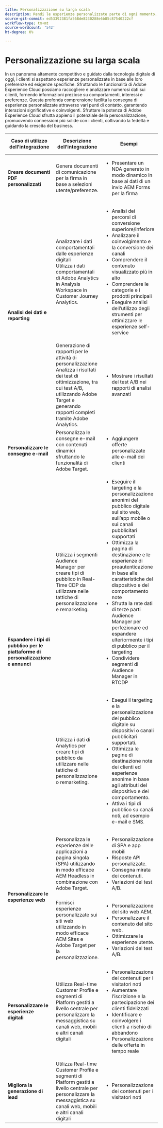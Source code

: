 ```yaml
---
title: Personalizzazione su larga scala
description: Rendi le esperienze personalizzate parte di ogni momento.
source-git-commit: ed53392381fa568de8230288e6b85c87540222cf
workflow-type: tm+mt
source-wordcount: '542'
ht-degree: 0%

---
```



# Personalizzazione su larga scala

In un panorama altamente competitivo e guidato dalla tecnologia digitale di oggi, i clienti si aspettano esperienze personalizzate in base alle loro preferenze ed esigenze specifiche. Sfruttando le funzionalità di Adobe Experience Cloud possiamo raccogliere e analizzare numerosi dati sui clienti, fornendo informazioni preziose su comportamenti, interessi e preferenze. Questa profonda comprensione facilita la consegna di esperienze personalizzate attraverso vari punti di contatto, garantendo interazioni significative e coinvolgenti. Sfruttare la potenza di Adobe Experience Cloud sfrutta appieno il potenziale della personalizzazione, promuovendo connessioni più solide con i clienti, coltivando la fedeltà e guidando la crescita del business.

<table>
  <thead>
    <tr>
      <th>Caso di utilizzo dell’integrazione</th>
      <th>Descrizione dell’integrazione</th>
      <th>Esempi</th>
      <th>applicazioni Experience Cloud</th>
    </tr>
  </thead>
  <tbody>
    <tr>
      <td><strong>Creare documenti PDF personalizzati</strong></td>
      <td>
        Genera documenti di comunicazione per la firma in base a selezioni utente/preferenze.
      </td>
      <td>
        <ul>
          <li>
            Presentare un NDA generato in modo dinamico in base ai dati di un invio AEM Forms per la firma
          </li>
        </ul>
      </td>
      <td>
        <a
          href="../integrations-between-applications/experience-manager/experience-manager-acrobat-sign.md"
          target="_blank"
          rel="noopener noreferrer"
          >AEM Forms e Sign</a
        >
      </td>
    </tr>
    <tr>
      <td rowspan="2"><strong>Analisi dei dati e reporting</strong></td>
      <td>
        Analizzare i dati comportamentali dalle esperienze digitali <br />Utilizza i dati comportamentali di Adobe Analytics in Analysis Workspace in Customer Journey Analytics.
      </td>
      <td>
        <ul>
          <li>Analisi dei percorsi di conversione superiore/inferiore</li>
          <li>Analizzare il coinvolgimento e la conversione dei canali</li>
          <li>Comprendere il contenuto visualizzato più in alto</li>
          <li>Comprendere le categorie e i prodotti principali</li>
          <li>
            Eseguire analisi dell’utilizzo degli strumenti per ottimizzare le esperienze self-service
          </li>
        </ul>
      </td>
      <td>
        <a
          href="../integrations-between-applications/analytics/analytics-customer-journey-analytics.md"
          target="_blank"
          rel="noopener noreferrer"
          >Analytics e Customer Journey Analytics</a
        >
      </td>
    </tr>
    <tr>
      <td>
        Generazione di rapporti per le attività di personalizzazione<br />Analizza i risultati dei test di ottimizzazione, tra cui test A/B, utilizzando Adobe Target e generando rapporti completi tramite Adobe Analytics.
      </td>
      <td>
        <ul>
          <li>Mostrare i risultati del test A/B nei rapporti di analisi avanzati</li>
        </ul>
      </td>
      <td>
        <a
          href="../integrations-between-applications/analytics/analytics-target.md"
          target="_blank"
          rel="noopener noreferrer"
          >Analytics e Target</a
        >
      </td>
    </tr>
    <tr>
      <td><strong>Personalizzare le consegne e-mail</strong></td>
      <td>
        Personalizza le consegne e-mail con contenuti dinamici sfruttando le funzionalità di Adobe Target.
      </td>
      <td>
        <ul>
          <li>Aggiungere offerte personalizzate alle e-mail dei clienti</li>
        </ul>
      </td>
      <td>
        <a
          href="../integrations-between-applications/campaign//campaign-target.md"
          target="_blank"
          rel="noopener noreferrer"
          >Campaign e Target</a
        >
      </td>
    </tr>
    <tr>
      <td rowspan="2">
        <strong>Espandere i tipi di pubblico per le piattaforme di personalizzazione e annunci</strong>
      </td>
      <td>
        Utilizza i segmenti Audience Manager per creare tipi di pubblico in Real-Time CDP da utilizzare nelle tattiche di personalizzazione e remarketing.
      </td>
      <td>
        <ul>
          <li>
            Eseguire il targeting e la personalizzazione anonimi del pubblico digitale sul sito web, sull’app mobile o sui canali pubblicitari supportati
          </li>
          <li>
            Ottimizza la pagina di destinazione e le esperienze di preautenticazione in base alle caratteristiche del dispositivo e del comportamento note
          </li>
          <li>
            Sfrutta la rete dati di terze parti Audience Manager per perfezionare ed espandere ulteriormente i tipi di pubblico per il targeting
          </li>
          <li>Condividere segmenti di Audience Manager in RTCDP</li>
        </ul>
      </td>
      <td>
        <a
          href="../integrations-between-applications/aam/aam-rtcdp.md"
          target="_blank"
          rel="noopener noreferrer"
          >AUDIENCE MANAGER e REAL-TIME CUSTOMER DATA PLATFORM</a
        >
      </td>
    </tr>
    <tr>
      <td>
        Utilizza i dati di Analytics per creare tipi di pubblico da utilizzare nelle tattiche di personalizzazione o remarketing.
      </td>
      <td>
        <ul>
          <li>
            Esegui il targeting e la personalizzazione del pubblico digitale su dispositivi o canali pubblicitari supportati.
          </li>
          <li>
            Ottimizza le pagine di destinazione note dei clienti ed esperienze anonime in base agli attributi del dispositivo e del comportamento.
          </li>
          <li>Attiva i tipi di pubblico su canali noti, ad esempio e-mail e SMS.</li>
        </ul>
      </td>
      <td>
        <a
          href="../integrations-between-applications/analytics/analytics-customer-journey-analytics.md"
          target="_blank"
          rel="noopener noreferrer"
          >Analytics e Real-time Customer Data Platform</a
        >
      </td>
    </tr>
    <tr>
      <td rowspan="2"><strong>Personalizzare le esperienze web</strong></td>
      <td>
        Personalizza le esperienze delle applicazioni a pagina singola (SPA) utilizzando in modo efficace AEM Headless in combinazione con Adobe Target.
      </td>
      <td>
        <ul>
          <li>Personalizzazione di SPA e app mobili</li>
          <li>Risposte API personalizzate.</li>
          <li>Consegna mirata dei contenuti.</li>
          <li>Variazioni del test A/B.</li>
        </ul>
      </td>
      <td>
        <a
          href="../integrations-between-applications/experience-manager/experience-manager-target.md"
          target="_blank"
          rel="noopener noreferrer"
          >AEM Headless e Target</a
        >
      </td>
    </tr>
    <tr>
      <td>
        Fornisci esperienze personalizzate sui siti web utilizzando in modo efficace AEM Sites e Adobe Target per la personalizzazione.
      </td>
      <td>
        <ul>
          <li>Personalizzazione del sito web AEM.</li>
          <li>Personalizzare il contenuto del sito web.</li>
          <li>Ottimizzare le esperienze utente.</li>
          <li>Variazioni del test A/B.</li>
        </ul>
      </td>
      <td>
        <a
          href="../integrations-between-applications/experience-manager/experience-manager-target.md"
          target="_blank"
          rel="noopener noreferrer"
          >AEM Sites e Target</a
        >
      </td>
    </tr>
    <tr>
      <td><strong>Personalizzare le esperienze digitali</strong></td>
      <td>
        Utilizza Real-time Customer Profile e segmenti di Platform gestiti a livello centrale per personalizzare la messaggistica su canali web, mobili e altri canali digitali
      </td>
      <td>
        <ul>
          <li>Personalizzazione dei contenuti per i visitatori noti</li>
          <li>Aumentare l’iscrizione e la partecipazione dei clienti fidelizzati</li>
          <li>Identificare e coinvolgere i clienti a rischio di abbandono</li>
          <li>Personalizzazione delle offerte in tempo reale</li>
        </ul>
      </td>
      <td>
        <a
          href="../integrations-between-applications/rtcdp/rtcdp-target.md"
          target="_blank"
          rel="noopener noreferrer"
          >Real-time Customer Data Platform e Target</a
        >
      </td>
    </tr>
    <tr>
      <td><strong>Migliora la generazione di lead</strong></td>
      <td>
        Utilizza Real-time Customer Profile e segmenti di Platform gestiti a livello centrale per personalizzare la messaggistica su canali web, mobili e altri canali digitali
      </td>
      <td>
        <ul>
          <li>Personalizzazione dei contenuti per i visitatori noti</li>
        </ul>
      </td>
      <td>
        <a
          href="../integrations-between-applications/rtcdp/rtcdp-target.md"
          target="_blank"
          rel="noopener noreferrer"
          >Real-time Customer Data Platform e Target</a
        >
      </td>
    </tr>
  </tbody>
</table>
